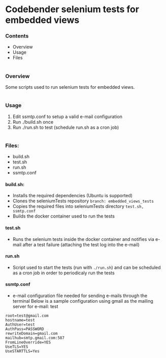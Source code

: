 # Codebender selenium tests for embedded views

### Contents
- Overview
- Usage
- Files

#

### Overview
Some scripts used to run selenium tests for embedded views.

#

### Usage
1. Edit ssmtp.conf to setup a valid e-mail configuration
2. Run ./build.sh once
3. Run ./run.sh to test (schedule run.sh as a cron job)
#

### Files:
- build.sh
- test.sh
- run.sh
- ssmtp.conf

#### build.sh:
- Installs the required dependencies (Ubuntu is supported)
- Clones the seleniumTests repository `branch: embedded_views_tests`
- Copies the required files into seleniumTests directory `test.sh, ssmtp.conf`
- Builds the docker container used to run the tests

#### test.sh
- Runs the selenium tests inside the docker container and notifies via e-mail after a test failure (attaching the test log into the e-mail)

#### run.sh
- Script used to start the tests (run with `./run.sh`) and can be scheduled as a cron job in order to periodicaly run the tests

#### ssmtp.conf
- e-mail configuration file needed for sending e-mails through the terminal
Below is a sample configuration using gmail as the mailing server
for e-mail: test

```
root=test@gmail.com
hostname=test
AuthUser=test
AuthPass=PASSWORD
rewriteDomain=gmail.com
mailhub=smtp.gmail.com:587
FromLineOverride=YES
UseTLS=YES
UseSTARTTLS=Yes
```
